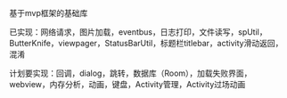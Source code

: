基于mvp框架的基础库

已实现：网络请求，图片加载，eventbus，日志打印，文件读写，spUtil，ButterKnife，viewpager，StatusBarUtil，标题栏titlebar，activity滑动返回，混淆

计划要实现：回调，dialog，跳转，数据库（Room），加载失败界面，webview，内存分析，动画，键盘，Activity管理，Activity过场动画


